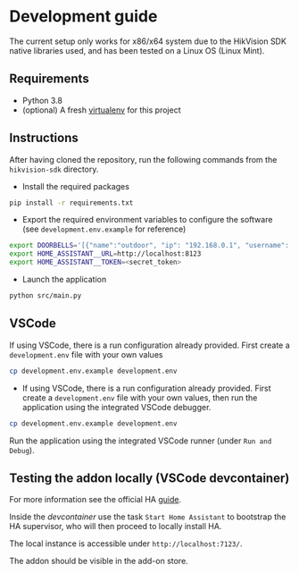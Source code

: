 # Development guide

The current setup only works for x86/x64 system due to the HikVision SDK native libraries used, and has been tested on a Linux OS (Linux Mint).

## Requirements

- Python 3.8
- (optional) A fresh [virtualenv](https://docs.python.org/3/library/venv.html) for this project

## Instructions
After having cloned the repository, run the following commands from the `hikvision-sdk` directory.

- Install the required packages
```bash
pip install -r requirements.txt
```

- Export the required environment variables to configure the software (see `development.env.example` for reference)
```bash
export DOORBELLS='[{"name":"outdoor", "ip": "192.168.0.1", "username": "user", "password": "password"}]'
export HOME_ASSISTANT__URL=http://localhost:8123
export HOME_ASSISTANT__TOKEN=<secret_token>
```

- Launch the application
```bash
python src/main.py
```

## VSCode
If using VSCode, there is a run configuration already provided.
First create a `development.env` file with your own values
```bash
cp development.env.example development.env
```

- If using VSCode, there is a run configuration already provided.
First create a `development.env` file with your own values, then run the application using the integrated VSCode debugger.
```bash
cp development.env.example development.env
```
Run the application using the integrated VSCode runner (under `Run and Debug`).

## Testing the addon locally (VSCode devcontainer)
For more information see the official HA [guide](https://developers.home-assistant.io/docs/add-ons/testing).

Inside the _devcontainer_ use the task `Start Home Assistant` to bootstrap the HA supervisor, who will then proceed to locally install HA.

The local instance is accessible under `http://localhost:7123/`.

The addon should be visible in the add-on store.
